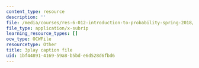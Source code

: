 ```yaml
---
content_type: resource
description: ''
file: /media/courses/res-6-012-introduction-to-probability-spring-2018/1bf44891416959a8b5bde6d528d6fbd6_kuhlfBPQPq0.vtt
file_type: application/x-subrip
learning_resource_types: []
ocw_type: OCWFile
resourcetype: Other
title: 3play caption file
uid: 1bf44891-4169-59a8-b5bd-e6d528d6fbd6
---
```

